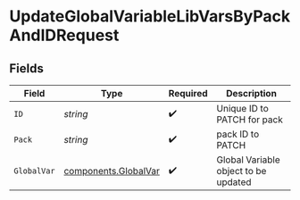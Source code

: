 # UpdateGlobalVariableLibVarsByPackAndIDRequest


## Fields

| Field                                                        | Type                                                         | Required                                                     | Description                                                  |
| ------------------------------------------------------------ | ------------------------------------------------------------ | ------------------------------------------------------------ | ------------------------------------------------------------ |
| `ID`                                                         | *string*                                                     | :heavy_check_mark:                                           | Unique ID to PATCH for pack                                  |
| `Pack`                                                       | *string*                                                     | :heavy_check_mark:                                           | pack ID to PATCH                                             |
| `GlobalVar`                                                  | [components.GlobalVar](../../models/components/globalvar.md) | :heavy_check_mark:                                           | Global Variable object to be updated                         |